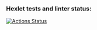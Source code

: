### Hexlet tests and linter status:
[![Actions Status](https://github.com/1kazakov/devops-for-programmers-project-77/workflows/hexlet-check/badge.svg)](https://github.com/1kazakov/devops-for-programmers-project-77/actions)